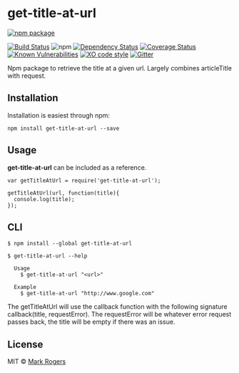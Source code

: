 # get-title-at-url

[![npm package](https://nodei.co/npm/get-title-at-url.png?downloads=true&downloadRank=true&stars=true)](https://nodei.co/npm/get-title-at-url/)

[![Build Status](https://img.shields.io/travis/m4bwav/get-title-at-url/master.svg)](https://travis-ci.org/m4bwav/get-title-at-url)
![npm](https://img.shields.io/npm/dt/get-title-at-url?style=plastic)
[![Dependency Status](https://img.shields.io/david/m4bwav/get-title-at-url.svg)](https://david-dm.org/m4bwav/get-title-at-url)
[![Coverage Status](https://img.shields.io/coveralls/m4bwav/get-title-at-url/master.svg)](https://coveralls.io/github/m4bwav/get-title-at-url?branch=master)
[![Known Vulnerabilities](https://snyk.io/test/npm/get-title-at-url/badge.svg?style=flat-square)](https://snyk.io/test/npm/get-title-at-url)
[![XO code style](https://img.shields.io/badge/code_style-XO-5ed9c7.svg)](https://github.com/sindresorhus/xo)
[![Gitter](https://badges.gitter.im/m4bwav/get-title-at-url.svg)](https://gitter.im/m4bwav/get-title-at-url?utm_source=badge&utm_medium=badge&utm_campaign=pr-badge)  
  

Npm package to retrieve the title at a given url.  Largely combines articleTitle with request.


## Installation

Installation is easiest through npm:

`npm install get-title-at-url --save`


## Usage

**get-title-at-url** can be included as a reference.

```
var getTitleAtUrl = require('get-title-at-url');

getTitleAtUrl(url, function(title){
  console.log(title);
});
```

## CLI

```
$ npm install --global get-title-at-url
```

```
$ get-title-at-url --help

  Usage
    $ get-title-at-url "<url>"

  Example
    $ get-title-at-url "http://www.google.com"
```

The getTitleAtUrl will use the callback function with the following signature callback(title, requestError).
The requestError will be whatever error request passes back, the title will be empty if there was an issue.
## License

MIT © [Mark Rogers](http://www.markdavidrogers.com)
